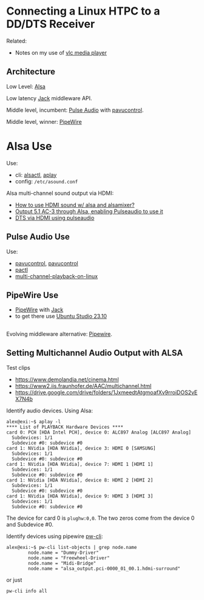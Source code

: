 # Connecting a Linux HTPC to a DD/DTS Receiver

Related:

* Notes on my use of [vlc media player](../apps/vlc.md)

## Architecture

Low Level: [Alsa](https://wiki.archlinux.org/title/Advanced_Linux_Sound_Architecture)

Low latency [Jack](https://wiki.archlinux.org/title/JACK_Audio_Connection_Kit)
middleware API.

Middle level, incumbent: [Pulse Audio](https://pulse.audio/) with
[pavucontrol](https://freedesktop.org/software/pulseaudio/pavucontrol/).

Middle level, winner: [PipeWire](https://pipewire.org/)

# Alsa Use

Use:

* cli: [alsactl](https://linux.die.net/man/1/alsactl),
[aplay](https://linux.die.net/man/1/aplay)
* config: `/etc/asound.conf`

Alsa multi-channel sound output via HDMI:

* [How to use HDMI sound w/ alsa and alsamixer?](https://forums.gentoo.org/viewtopic-t-1094774-start-0.html)
* [Output 5.1 AC-3 through Alsa, enabling Pulseaudio to use it](https://help.ubuntu.com/community/DigitalAC-3Pulseaudio)
* [DTS via HDMI using pulseaudio](https://blogs.gentoo.org/mgorny/2021/07/25/getting-dts-5-1-sound-via-s-pdif-or-hdmi-using-pulseaudio/)


## Pulse Audio Use

Use:
* [pavucontrol](https://freedesktop.org/software/pulseaudio/pavucontrol/),
[pavucontrol](http://0pointer.de/lennart/projects/pavucontrol/)
* [pactl](https://linux.die.net/man/1/pactl)
* [multi-channel-playback-on-linux](https://immersiveaudioalbum.com/multi-channel-playback-on-linux/)


## PipeWire Use

* [PipeWire](https://pipewire.org/) with [Jack](https://jackaudio.org/)
* to get there use
[Ubuntu Studio 23.10](https://ubuntustudio.org/ubuntu-studio-installer/)

##


Evolving middleware alternative:
[Pipewire](https://wiki.archlinux.org/title/PipeWire).


## Setting Multichannel Audio Output with ALSA

Test clips

* https://www.demolandia.net/cinema.html
* https://www2.iis.fraunhofer.de/AAC/multichannel.html
* https://drive.google.com/drive/folders/1JxmeedtAtgmoafXv9rroiDOS2vEX7N4b

Identify audio devices.  Using Alsa:
```
alex@exi:~$ aplay -l
**** List of PLAYBACK Hardware Devices ****
card 0: PCH [HDA Intel PCH], device 0: ALC897 Analog [ALC897 Analog]
  Subdevices: 1/1
  Subdevice #0: subdevice #0
card 1: NVidia [HDA NVidia], device 3: HDMI 0 [SAMSUNG]
  Subdevices: 1/1
  Subdevice #0: subdevice #0
card 1: NVidia [HDA NVidia], device 7: HDMI 1 [HDMI 1]
  Subdevices: 1/1
  Subdevice #0: subdevice #0
card 1: NVidia [HDA NVidia], device 8: HDMI 2 [HDMI 2]
  Subdevices: 1/1
  Subdevice #0: subdevice #0
card 1: NVidia [HDA NVidia], device 9: HDMI 3 [HDMI 3]
  Subdevices: 1/1
  Subdevice #0: subdevice #0
```

The device for card 0 is `plughw:0,0`. The two zeros come from the device 0 and
Subdevice #0.

Identify devices using pipewire
[pw-cli](https://man.archlinux.org/man/pw-cli.1.en):
```
alex@exi:~$ pw-cli list-objects | grep node.name
 		node.name = "Dummy-Driver"
 		node.name = "Freewheel-Driver"
 		node.name = "Midi-Bridge"
 		node.name = "alsa_output.pci-0000_01_00.1.hdmi-surround"
```
or just
```sh
pw-cli info all
```
